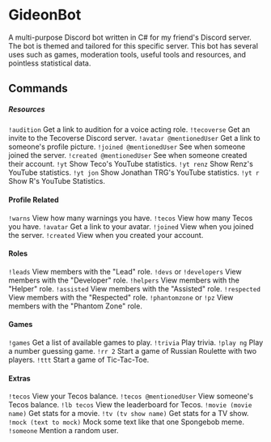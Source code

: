 
# GideonBot
A multi-purpose Discord bot written in C# for my friend's Discord server. The bot is themed and tailored for this specific server. This bot has several uses such as games, moderation tools, useful tools and resources, and pointless statistical data.

## Commands
##### Resources
`!audition` Get a link to audition for a voice acting role.
`!tecoverse` Get an invite to the Tecoverse Discord server.
`!avatar @mentionedUser` Get a link to someone's profile picture.
`!joined @mentionedUser` See when someone joined the server.
`!created @mentionedUser` See when someone created their account.
`!yt` Show Teco's YouTube statistics.
`!yt renz` Show Renz's YouTube statistics.
`!yt jon` Show Jonathan TRG's YouTube statistics.
`!yt r` Show R's YouTube Statistics.
#### Profile Related
`!warns` View how many warnings you have.
`!tecos` View how many Tecos you have.
`!avatar` Get a link to your avatar.
`!joined` View when you joined the server.
`!created` View when you created your account.
#### Roles
`!leads` View members with the "Lead" role.
`!devs` or `!developers` View members with the "Developer" role.
`!helpers` View members with the "Helper" role.
`!assisted` View members with the "Assisted" role.
`!respected` View members with the "Respected" role.
`!phantomzone` or `!pz` View members with the "Phantom Zone" role.
#### Games
`!games` Get a list of available games to play.
`!trivia` Play trivia.
`!play ng` Play a number guessing game.
`!rr 2` Start a game of Russian Roulette with two players.
`!ttt` Start a game of Tic-Tac-Toe.
#### Extras
`!tecos` View your Tecos balance.
`!tecos @mentionedUser` View someone's Tecos balance.
`!lb tecos` View the leaderboard for Tecos.
`!movie (movie name)` Get stats for a movie.
`!tv (tv show name)` Get stats for a TV show.
`!mock (text to mock)` Mock some text like that one Spongebob meme.
`!someone` Mention a random user.
